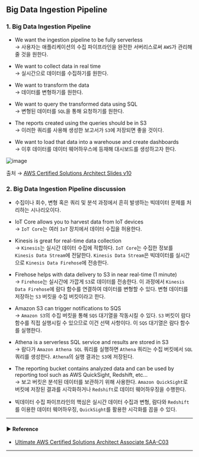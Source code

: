 ## Big Data Ingestion Pipeline
### 1. Big Data Ingestion Pipeline
- We want the ingestion pipeline to be fully serverless  
→ 사용자는 애플리케이션의 수집 파이프라인을 완전한 서버리스로써 `AWS`가 관리해 줄 것을 원한다.

- We want to collect data in real time  
→ 실시간으로 데이터를 수집하기를 원한다.

- We want to transform the data  
→ 데이터를 변형하기를 원한다.

- We want to query the transformed data using SQL  
→ 변형된 데이터를 `SQL`을 통해 요청하기를 원한다.

- The reports created using the queries should be in S3  
→ 이러한 쿼리를 사용해 생성한 보고서가 `S3`에 저장되면 좋을 것이다.

- We want to load that data into a warehouse and create dashboards  
→ 이후 데이터를 데이터 웨어하우스에 등재해 대시보드를 생성하고자 한다. 

![image](https://user-images.githubusercontent.com/97398071/235985486-d9dc4ac3-a3a1-42ca-b9f9-3ebf1834449b.png) 

출처 → [AWS Certified Solutions Architect Slides v10](https://courses.datacumulus.com/downloads/certified-solutions-architect-pn9/)

### 2. Big Data Ingestion Pipeline discussion
- 수집이나 회수, 변형 혹은 쿼리 및 분석 과정에서 흔히 발생하는 빅데이터 문제를 처리하는 시나리오이다.

- IoT Core allows you to harvest data from IoT devices  
→ `IoT Core`는 여러 `IoT` 장치에서 데이터 수집을 허용한다.

- Kinesis is great for real-time data collection  
→ `Kinesis`는 실시간 데이터 수집에 적합하다. `IoT Core`는 수집한 정보를 `Kinesis Data Stream`에 전달한다. `Kinesis Data Stream`은 빅데이터를 실시간으로 `Kinesis Data Firehose`에 전송한다.

- Firehose helps with data delivery to S3 in near real-time (1 minute)  
→ `Firehose`는 실시간에 가깝게 `S3`로 데이터를 전송한다. 이 과정에서 `Kinesis Data Firehose`에 람다 함수를 연결하여 데이터를 변형할 수 있다. 변형 데이터를 저장하는 `S3` 버킷을 수집 버킷이라고 한다.

- Amazon S3 can trigger notifications to SQS  
→ `Amazon S3`의 수집 버킷을 통해 `SQS` 대기열을 작동시킬 수 있다. `S3` 버킷이 람다 함수를 직접 실행시킬 수 있으므로 이건 선택 사항이다. 이 `SQS` 대기열은 람다 함수를 실행한다.

- Athena is a serverless SQL service and results are stored in S3  
→ 람다가 `Amazon Athena SQL` 쿼리를 실행하면 `Athena` 쿼리는 수집 버킷에서 `SQL` 쿼리를 생성한다. `Athena`의 실행 결과는 `S3`에 저장된다.

- The reporting bucket contains analyzed data and can be used by reporting tool such as AWS QuickSight, Redshift, etc…  
→ 보고 버킷은 분석된 데이터를 보관하기 위해 사용한다. `Amazon QuickSight`로 버킷에 저장된 결과를 시각화하거나 `Redshift`로 데이터 웨어하우징을 수행한다.

- 빅데이터 수집 파이프라인의 핵심은 실시간 데이터 수집과 변형, 람다와 `Redshift`를 이용한 데이터 웨어하우징, `QuickSight`를 활용한 시각화를 꼽을 수 있다.

---
#### ▶ Reference
- [Ultimate AWS Certified Solutions Architect Associate SAA-C03](https://www.udemy.com/course/aws-certified-solutions-architect-associate-saa-c03/)
---
